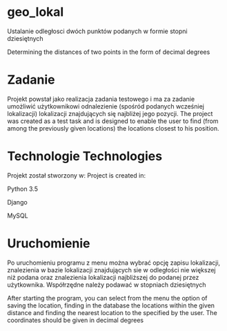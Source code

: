 # geo_lokal
Ustalanie odległosci dwóch punktów podanych w formie stopni dziesiętnych

Determining the distances of two points in the form of decimal degrees
# Zadanie
Projekt powstał jako realizacja zadania testowego i ma za zadanie umożliwić użytkownikowi odnalezienie (spośród podanych wcześniej lokalizacji) lokalizacji znajdujących się najbliżej jego pozycji.
The project was created as a test task and is designed to enable the user to find (from among the previously given locations) the locations closest to his position.

# Technologie Technologies
Projekt został stworzony w:
Project is created in:

Python 3.5

Django

MySQL

# Uruchomienie
Po uruchomieniu programu z menu można wybrać opcję zapisu lokalizacji, znalezienia w bazie lokalizacji znajdujących sie w odległości nie większej niż podana oraz znalezienia lokalizacji najbliższej do podanej przez użytkownika. Współrzędne należy podawać w stopniach dziesiętnych

After starting the program, you can select from the menu the option of saving the location, finding in the database the locations within the given distance and finding the nearest location to the specified by the user. The coordinates should be given in decimal degrees

